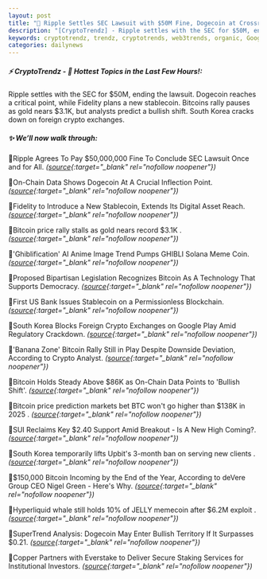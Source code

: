 ```yaml
---
layout: post
title: "🌇 Ripple Settles SEC Lawsuit with $50M Fine, Dogecoin at Crossroads"
description: "[CryptoTrendz] - Ripple settles with the SEC for $50M, ending the lawsuit. Dogecoin reaches a critical point, while Fidelity plans a new stablecoin. Bitcoins rally pauses as gold nears $3.1K, but analysts predict a bullish shift. South Korea cracks down on foreign crypto exchanges."
keywords: cryptotrendz, trendz, cryptotrends, web3trends, organic, Google, Stablecoin, XRP, Crypto, AI, SEC, BTC, Dogecoin, Digital, CEO, Bitcoin, Korea, memecoin
categories: dailynews
---
```


##### ⚡ CryptoTrendz - 📌 *Hottest Topics in the Last Few Hours!:*

Ripple settles with the SEC for $50M, ending the lawsuit. Dogecoin reaches a critical point, while Fidelity plans a new stablecoin. Bitcoins rally pauses as gold nears $3.1K, but analysts predict a bullish shift. South Korea cracks down on foreign crypto exchanges.

##### ✨ *We’ll now walk through:*


🔹Ripple Agrees To Pay $50,000,000 Fine To Conclude SEC Lawsuit Once and for All. *([source](https://s.avyag.com/vdbx){:target="_blank" rel="nofollow noopener"})*

🔹On-Chain Data Shows Dogecoin At A Crucial Inflection Point. *([source](https://s.avyag.com/y5ub){:target="_blank" rel="nofollow noopener"})*

🔹Fidelity to Introduce a New Stablecoin, Extends Its Digital Asset Reach. *([source](https://s.avyag.com/os9s){:target="_blank" rel="nofollow noopener"})*

🔹Bitcoin price rally stalls as gold nears record $3.1K . *([source](https://s.avyag.com/ba09){:target="_blank" rel="nofollow noopener"})*

🔹'Ghiblification' AI Anime Image Trend Pumps GHIBLI Solana Meme Coin. *([source](https://s.avyag.com/u7so){:target="_blank" rel="nofollow noopener"})*

🔹Proposed Bipartisan Legislation Recognizes Bitcoin As A Technology That Supports Democracy. *([source](https://s.avyag.com/n2pt){:target="_blank" rel="nofollow noopener"})*

🔹First US Bank Issues Stablecoin on a Permissionless Blockchain. *([source](https://s.avyag.com/z7c6){:target="_blank" rel="nofollow noopener"})*

🔹South Korea Blocks Foreign Crypto Exchanges on Google Play Amid Regulatory Crackdown. *([source](https://s.avyag.com/xl3c){:target="_blank" rel="nofollow noopener"})*

🔹'Banana Zone' Bitcoin Rally Still in Play Despite Downside Deviation, According to Crypto Analyst. *([source](https://s.avyag.com/v4wl){:target="_blank" rel="nofollow noopener"})*

🔹Bitcoin Holds Steady Above $86K as On-Chain Data Points to 'Bullish Shift'. *([source](https://s.avyag.com/vzdj){:target="_blank" rel="nofollow noopener"})*

🔹Bitcoin price prediction markets bet BTC won't go higher than $138K in 2025 . *([source](https://s.avyag.com/touv){:target="_blank" rel="nofollow noopener"})*

🔹SUI Reclaims Key $2.40 Support Amid Breakout - Is A New High Coming?. *([source](https://s.avyag.com/z1ls){:target="_blank" rel="nofollow noopener"})*

🔹South Korea temporarily lifts Upbit's 3-month ban on serving new clients . *([source](https://s.avyag.com/jy4k){:target="_blank" rel="nofollow noopener"})*

🔹$150,000 Bitcoin Incoming by the End of the Year, According to deVere Group CEO Nigel Green - Here's Why. *([source](https://s.avyag.com/mb54){:target="_blank" rel="nofollow noopener"})*

🔹Hyperliquid whale still holds 10% of JELLY memecoin after $6.2M exploit . *([source](https://s.avyag.com/url0){:target="_blank" rel="nofollow noopener"})*

🔹SuperTrend Analysis: Dogecoin May Enter Bullish Territory If It Surpasses $0.21. *([source](https://s.avyag.com/mv9h){:target="_blank" rel="nofollow noopener"})*

🔹Copper Partners with Everstake to Deliver Secure Staking Services for Institutional Investors. *([source](https://s.avyag.com/m8yw){:target="_blank" rel="nofollow noopener"})*
